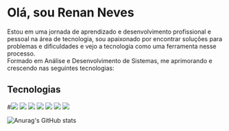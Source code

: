 <h1>Olá, sou Renan Neves</h1>
Estou em uma jornada de aprendizado e desenvolvimento profissional e pessoal na área de tecnologia, sou apaixonado por encontrar soluções para problemas e dificuldades e vejo a tecnologia como uma ferramenta nesse processo.
<br>
Formado em Análise e Desenvolvimento de Sistemas, me aprimorando e crescendo nas seguintes tecnologias:

<h2>Tecnologias</h2>

#<img src="https://img.shields.io/badge/MongoDB-4EA94B?style=for-the-badge&logo=mongodb&logoColor=white" />
<img src="https://img.shields.io/badge/Bulma-00D1B2?style=for-the-badge&logo=Bulma&logoColor=white"/>
<img src="https://img.shields.io/badge/JWT-000000?style=for-the-badge&logo=JSON%20web%20tokens&logoColor=white" />
<img src="https://img.shields.io/badge/JavaScript-323330?style=for-the-badge&logo=javascript&logoColor=F7DF1E"/>
<img src="https://img.shields.io/badge/Node.js-339933?style=for-the-badge&logo=nodedotjs&logoColor=white"/>
<img src="https://img.shields.io/badge/HTML5-E34F26?style=for-the-badge&logo=html5&logoColor=white"/>
<img src="https://img.shields.io/badge/CSS3-1572B6?style=for-the-badge&logo=css3&logoColor=white"/>

![Anurag's GitHub stats](https://github-readme-stats.vercel.app/api?username=renannevesc94=true&theme=transparent)



